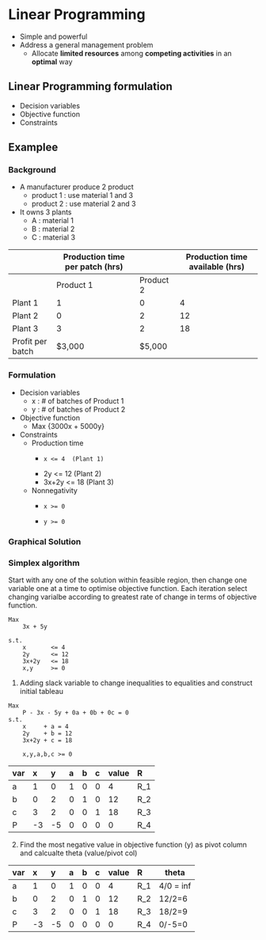 # Linear Programming

- Simple and powerful
- Address a general management problem
    - Allocate **limited resources** among **competing activities** in an **optimal** way

## Linear Programming formulation

- Decision variables
- Objective function
- Constraints

## Examplee

### Background 

- A manufacturer produce 2 product
    - product 1 : use material 1 and 3
    - product 2 : use material 2 and 3
- It owns 3 plants
    - A : material 1
    - B : material 2
    - C : material 3


|                  | Production time per patch (hrs) |           | Production time available (hrs) |
| ---------------- | ------------------------------- | --------- | ------------------------------- |
|                  | Product 1                       | Product 2 |                                 |
| Plant 1          | 1                               | 0         | 4                               |
| Plant 2          | 0                               | 2         | 12                              |
| Plant 3          | 3                               | 2         | 18                              |
| Profit per batch | $3,000                          | $5,000    |                                 |

### Formulation

- Decision variables
    - x : # of batches of Product 1
    - y : # of batches of Product 2
- Objective function
    - Max {3000x + 5000y}
- Constraints
    - Production time
        -     x <= 4  (Plant 1)
        -    2y <= 12 (Plant 2)
        - 3x+2y <= 18 (Plant 3)
    - Nonnegativity
        -     x >= 0
        -     y >= 0

### Graphical Solution

### Simplex algorithm

Start with any one of the solution within feasible region, then change one variable one at a time to optimise objective function. Each iteration select changing varialbe according to greatest rate of change in terms of objective function.

```
Max 
    3x + 5y

s.t. 
    x       <= 4 
    2y      <= 12
    3x+2y   <= 18
    x,y     >= 0
```

1) Adding slack variable to change inequalities to equalities and construct initial tableau
```
Max 
    P - 3x - 5y + 0a + 0b + 0c = 0
s.t. 
    x     + a = 4 
    2y    + b = 12
    3x+2y + c = 18

    x,y,a,b,c >= 0

```
| var | x   | y   | a   | b   | c   | value | R   |
| :-- | :-- | :-- | :-- | :-- | :-- | :---- | :-- |
| a   | 1   | 0   | 1   | 0   | 0   | 4     | R_1 |
| b   | 0   | 2   | 0   | 1   | 0   | 12    | R_2 |
| c   | 3   | 2   | 0   | 0   | 1   | 18    | R_3 |
| P   | -3  | -5  | 0   | 0   | 0   | 0     | R_4 |

2) Find the most negative value in objective function (y) as pivot column and calcualte theta (value/pivot col)

| var | x   | y   | a   | b   | c   | value | R   | theta     |
| :-- | :-- | :-- | :-- | :-- | :-- | :---- | :-- | --------- |
| a   | 1   | 0   | 1   | 0   | 0   | 4     | R_1 | 4/0 = inf |
| b   | 0   | 2   | 0   | 1   | 0   | 12    | R_2 | 12/2=6    |
| c   | 3   | 2   | 0   | 0   | 1   | 18    | R_3 | 18/2=9    |
| P   | -3  | -5  | 0   | 0   | 0   | 0     | R_4 | 0/-5=0    |
